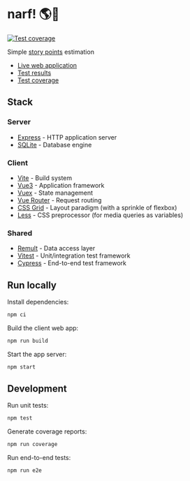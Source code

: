 # narf! 🌎🐁

[![Test coverage](https://coveralls.io/repos/github/haliphax/narf/badge.svg?branch=main)](https://coveralls.io/github/haliphax/narf?branch=main)

Simple [story points][] estimation

- [Live web application][]
- [Test results][]
- [Test coverage][]

## Stack

### Server

- [Express][] - HTTP application server
- [SQLite][] - Database engine

### Client

- [Vite][] - Build system
- [Vue3][] - Application framework
- [Vuex][] - State management
- [Vue Router][] - Request routing
- [CSS Grid][] - Layout paradigm (with a sprinkle of flexbox)
- [Less][] - CSS preprocessor (for media queries as variables)

### Shared

- [Remult][] - Data access layer
- [Vitest][] - Unit/integration test framework
- [Cypress][] - End-to-end test framework

## Run locally

Install dependencies:

```bash
npm ci
```

Build the client web app:

```bash
npm run build
```

Start the app server:

```bash
npm start
```

## Development

Run unit tests:

```bash
npm test
```

Generate coverage reports:

```bash
npm run coverage
```

Run end-to-end tests:

```bash
npm run e2e
```

[css grid]: https://developer.mozilla.org/en-us/docs/web/css/css_grid_layout
[cypress]: https://cypress.io
[demonstration app]: https://sphenoid-secret-antimony.glitch.me
[express]: https://expressjs.com
[less]: https://lesscss.org
[live web application]: https://narf.poker
[remult]: https://remult.dev
[sqlite]: https://sqlite.org
[story points]: https://www.scrum.org/resources/blog/why-do-we-use-story-points-estimating
[test coverage]: https://coveralls.io/github/haliphax/narf?branch=main
[test results]: https://haliphax.testspace.com/spaces/295558
[vite]: https://vitejs.dev
[vitest]: https://vitest.dev
[vue router]: https://router.vuejs.org
[vue3]: https://vuejs.org
[vuex]: https://vuex.vuejs.org
